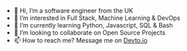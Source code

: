 - 👋 Hi, I’m a software engineer from the UK
- 👀 I’m interested in Full Stack, Machine Learning & DevOps
- 🌱 I’m currently learning Python, Javascript, SQL & Bash
- 💞️ I’m looking to collaborate on Open Source Projects
- 📫 How to reach me? Message me on [Devto.io](https://dev.to/nattie)

<!---
naturalneuralnet/naturalneuralnet is a ✨ special ✨ repository because its `README.md` (this file) appears on your GitHub profile.
You can click the Preview link to take a look at your changes.
--->
